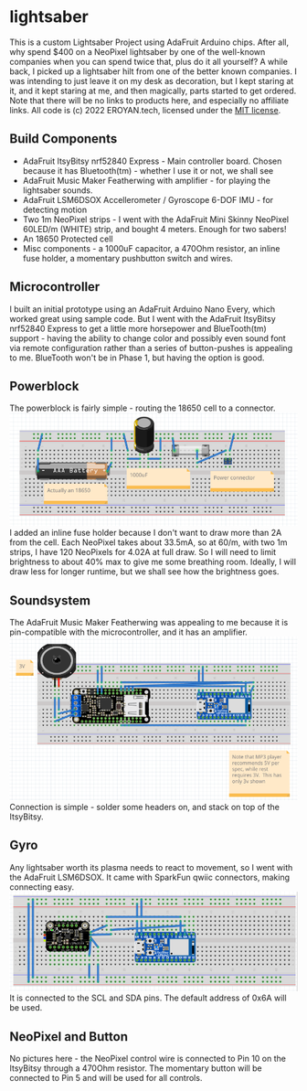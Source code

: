 # lightsaber
This is a custom Lightsaber Project using AdaFruit Arduino chips.  After all, why spend $400 on a NeoPixel lightsaber by one of the well-known companies when you can spend twice that, plus do it all yourself?
A while back, I picked up a lightsaber hilt from one of the better known companies.  I was intending to just leave it on my desk as decoration, but I kept staring at it, and it kept staring at me, and then magically, parts started to get ordered.
Note that there will be no links to products here, and especially no affiliate links.
All code is (c) 2022 EROYAN.tech, licensed under the [MIT license](https://opensource.org/licenses/MIT).
## Build Components
* AdaFruit ItsyBitsy nrf52840 Express - Main controller board.  Chosen because it has Bluetooth(tm) - whether I use it or not, we shall see
* AdaFruit Music Maker Featherwing with amplifier - for playing the lightsaber sounds.  
* AdaFruit LSM6DSOX Accellerometer / Gyroscope 6-DOF IMU - for detecting motion
* Two 1m NeoPixel strips - I went with the AdaFruit Mini Skinny NeoPixel 60LED/m (WHITE) strip, and bought 4 meters.  Enough for two sabers!
* An 18650 Protected cell
* Misc components - a 1000uF capacitor, a 470Ohm resistor, an inline fuse holder, a momentary pushbutton switch and wires.
## Microcontroller
I built an initial prototype using an AdaFruit Arduino Nano Every, which  worked great using sample code.  But I went with the AdaFruit ItsyBitsy nrf52840 Express to get a little more horsepower and BlueTooth(tm) support - having the ability to change color and possibly even sound font via remote configuration rather than a series of button-pushes is appealing to me.  BlueTooth won't be in Phase 1, but having the option is good.
## Powerblock
The powerblock is fairly simple - routing the 18650 cell to a connector.
![Powerblock](https://github.com/yorick-eroyan/lightsaber/blob/main/diagrams/powerblock.png)
I added an inline fuse holder because I don't want to draw more than 2A from the cell.  Each NeoPixel takes about 33.5mA, so at 60/m, with two 1m strips, I have 120 NeoPixels for 4.02A at full draw.  So I will need to limit brightness to about 40% max to give me some breathing room.  Ideally, I will draw less for longer runtime, but we shall see how the brightness goes.
## Soundsystem
The AdaFruit Music Maker Featherwing was appealing to me because it is pin-compatible with the microcontroller, and it has an amplifier.
![Soundsystem](https://github.com/yorick-eroyan/lightsaber/blob/main/diagrams/soundsystem.png)
Connection is simple - solder some headers on, and stack on top of the ItsyBitsy.
## Gyro
Any lightsaber worth its plasma needs to react to movement, so I went with the AdaFruit LSM6DSOX.  It came with SparkFun qwiic connectors, making connecting easy.
![Gyro](https://github.com/yorick-eroyan/lightsaber/blob/main/diagrams/gyro.png)
It is connected to the SCL and SDA pins.  The default address of 0x6A will be used.
## NeoPixel and Button
No pictures here - the NeoPixel control wire is connected to Pin 10 on the ItsyBitsy through a 470Ohm resistor.
The momentary button will be connected to Pin 5 and will be used for all controls.

